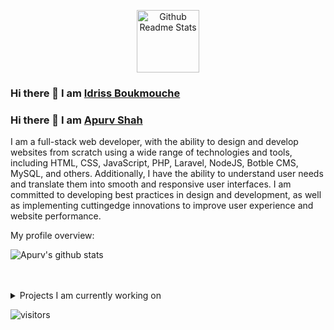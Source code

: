 <p align="center">
 <img width="100px" src="https://res.cloudinary.com/anuraghazra/image/upload/v1594908242/logo_ccswme.svg" align="center" alt="Github Readme Stats" /><br />
</p>

### Hi there 👋 I am [Idriss Boukmouche](https://instagram.com/idriss_boukmouche) 
### Hi there 👋 I am [Apurv Shah](https://apurvshah007.github.io)

<div>
 <p>

I am a full-stack web developer, with the ability to
design and develop websites from scratch using a
wide range of technologies and tools, including
HTML, CSS, JavaScript, PHP, Laravel, NodeJS, Botble
CMS, MySQL, and others. Additionally, I have the
ability to understand user needs and translate them
into smooth and responsive user interfaces. I am
committed to developing best practices in design
and development, as well as implementing cuttingedge innovations to improve user experience and
website performance.

</h4>
</div>

<div><p>My profile overview: </p></div>

![Apurv's github stats](https://github-readme-stats.vercel.app/api?username=TerminalDZ&show_icons=true)
<br />
<br />
<br />
<details>
<summary>
  Projects I am currently working on
</summary>

<br />
[![Readme Card](https://github-readme-stats.vercel.app/api/pin/?username=TerminalDZ&repo=YouTube-Downloader)](https://github.com/TerminalDZ/YouTube_Downloader)
<br />
</details>

![visitors](https://visitor-badge.laobi.icu/badge?page_id=ApurvShh007.ApurvShah007)
